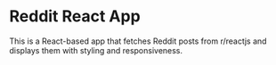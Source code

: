 # Reddit React App

This is a React-based app that fetches Reddit posts from r/reactjs and displays them with styling and responsiveness.
